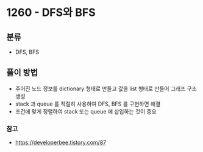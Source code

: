 # 1260 - DFS와 BFS

## 분류
- DFS, BFS

## 풀이 방법
- 주어진 노드 정보를 dictionary 형태로 만들고 값을 list 형태로 만들어 그래프 구조 생성
- stack 과 queue 를 적절히 사용하여 DFS, BFS 를 구현하면 해결
- 조건에 맞게 정렬하여 stack 또는 queue 에 삽입하는 것이 중요

### 참고
- https://developerbee.tistory.com/87
